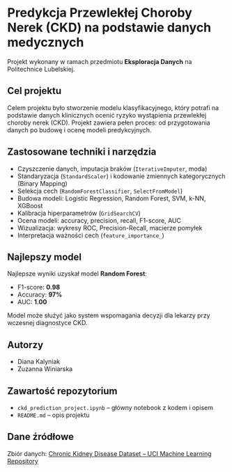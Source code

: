 # Predykcja Przewlekłej Choroby Nerek (CKD) na podstawie danych medycznych

Projekt wykonany w ramach przedmiotu **Eksploracja Danych** na Politechnice Lubelskiej.

## Cel projektu
Celem projektu było stworzenie modelu klasyfikacyjnego, który potrafi na podstawie danych klinicznych ocenić ryzyko wystąpienia przewlekłej choroby nerek (CKD). Projekt zawiera pełen proces: od przygotowania danych po budowę i ocenę modeli predykcyjnych.

## Zastosowane techniki i narzędzia
- Czyszczenie danych, imputacja braków (`IterativeImputer`, moda)
- Standaryzacja (`StandardScaler`) i kodowanie zmiennych kategorycznych (Binary Mapping)
- Selekcja cech (`RandomForestClassifier`, `SelectFromModel`)
- Budowa modeli: Logistic Regression, Random Forest, SVM, k-NN, XGBoost
- Kalibracja hiperparametrów (`GridSearchCV`)
- Ocena modeli: accuracy, precision, recall, F1-score, AUC
- Wizualizacja: wykresy ROC, Precision-Recall, macierze pomyłek
- Interpretacja ważności cech (`feature_importance_`)

## Najlepszy model
Najlepsze wyniki uzyskał model **Random Forest**:
- F1-score: **0.98**
- Accuracy: **97%**
- AUC: **1.00**

Model może służyć jako system wspomagania decyzji dla lekarzy przy wczesnej diagnostyce CKD.

## Autorzy
- Diana Kalyniak  
- Zuzanna Winiarska

## Zawartość repozytorium
- `ckd_prediction_project.ipynb` – główny notebook z kodem i opisem
- `README.md` – opis projektu

## Dane źródłowe
Zbiór danych: [Chronic Kidney Disease Dataset – UCI Machine Learning Repository](https://archive.ics.uci.edu/ml/datasets/chronic_kidney_disease)

